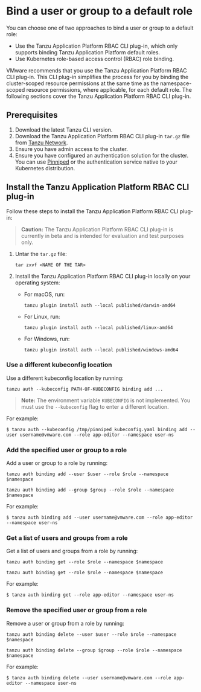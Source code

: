 # Bind a user or group to a default role

You can choose one of two approaches to bind a user or group to a default role:

* Use the Tanzu Application Platform RBAC CLI plug-in, which only supports binding Tanzu Application Platform default roles.
* Use Kubernetes role-based access control (RBAC) role binding.

VMware recommends that you use the Tanzu Application Platform RBAC CLI plug-in.
This CLI plug-in simplifies the process for you by binding the cluster-scoped resource permissions
at the same time as the namespace-scoped resource permissions, where applicable, for each default role.
The following sections cover the Tanzu Application Platform RBAC CLI plug-in.

## <a id="prereqs"></a> Prerequisites

1. Download the latest Tanzu CLI version.
1. Download the Tanzu Application Platform RBAC CLI plug-in `tar.gz` file from [Tanzu Network](https://network.tanzu.vmware.com/products/tap-auth).
1. Ensure you have admin access to the cluster.
1. Ensure you have configured an authentication solution for the cluster.
You can use [Pinniped](https://pinniped.dev/) or the authentication service native to your Kubernetes distribution.


## <a id="install"></a> Install the Tanzu Application Platform RBAC CLI plug-in

Follow these steps to install the Tanzu Application Platform RBAC CLI plug-in:

> **Caution:** The Tanzu Application Platform RBAC CLI plug-in is currently in beta and is
intended for evaluation and test purposes only.

1. Untar the `tar.gz` file:

    ```
    tar zxvf <NAME OF THE TAR>
    ```

1. Install the Tanzu Application Platform RBAC CLI plug-in locally on your operating system:

    - For macOS, run:

        ```
        tanzu plugin install auth --local published/darwin-amd64
        ```

    - For Linux, run:

        ```
        tanzu plugin install auth --local published/linux-amd64
        ```

    - For Windows, run:

        ```
        tanzu plugin install auth --local published/windows-amd64
        ```


### <a id="use-kubeconfig"></a> Use a different kubeconfig location

Use a different kubeconfig location by running:

```
tanzu auth --kubeconfig PATH-OF-KUBECONFIG binding add ...
```

> **Note:** The environment variable `KUBECONFIG` is not implemented.
> You must use the `--kubeconfig` flag to enter a different location.

For example:

```
$ tanzu auth --kubeconfig /tmp/pinniped_kubeconfig.yaml binding add --user username@vmware.com --role app-editor --namespace user-ns
```


### <a id="add-user-group-to-role"></a> Add the specified user or group to a role

Add a user or group to a role by running:

```
tanzu auth binding add --user $user --role $role --namespace $namespace

tanzu auth binding add --group $group --role $role --namespace $namespace
```

For example:

```
$ tanzu auth binding add --user username@vmware.com --role app-editor --namespace user-ns
```

### <a id="get-list-users"></a> Get a list of users and groups from a role

Get a list of users and groups from a role by running:

```
tanzu auth binding get --role $role --namespace $namespace

tanzu auth binding get --role $role --namespace $namespace
```

For example:

```
$ tanzu auth binding get --role app-editor --namespace user-ns
```

### <a id="binding-delete"></a> Remove the specified user or group from a role

Remove a user or group from a role by running:

```
tanzu auth binding delete --user $user --role $role --namespace $namespace

tanzu auth binding delete --group $group --role $role --namespace $namespace
```

For example:

```
$ tanzu auth binding delete --user username@vmware.com --role app-editor --namespace user-ns
```
